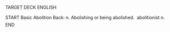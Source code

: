 TARGET DECK
ENGLISH

START
Basic
Abolition
Back: n. Abolishing or being abolished.  abolitionist n.
END
